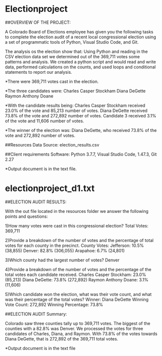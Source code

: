 # Electionproject
##OVERVIEW OF THE PROJECT:

A Colorado Board of Elections employee has given you the following tasks to complete the election audit of a recent local congressional election using a set of programmatic tools of Python, Visual Studio Code, and Git.

The analysis os the election show that:
Using Python and reading in the CSV election data set we determined out of the 369,711 votes some patterns and analysis.
We created a python script and would read and write data, performed calculations on the counts, and used loops and conditional statements to report our analysis.

*There were 369,711 votes cast in the election.

*The three candidates were:
Charles Casper Stockham
Diana DeGette
Raymon Anthony Doane

*With the candidate results being:
Charles Casper Stockham received 23.0% of the vote and 85,213 number of votes.
Diana DeGette received 73.8% of the vote and 272,892 number of votes.
Candidate 3 received 3.1% of the vote and 11,606 number of votes.

*The winner of the election was:
Diana DeGette, who received 73.8% of the vote and 272,892 number of votes.

##Resources
Data Source: election_results.csv

##Client requirements
Software: Python 3.7.7, Visual Studio Code, 1.47.3, Git 2.27

*Output document is in the text file.
# electionproject_d1.txt


##ELECTION AUDIT RESULTS:

With the out file located in the resources folder we answer the following points and questions:

1)How many votes were cast in this congressional election?
Total Votes: 369,711

2)Provide a breakdown of the number of votes and the percentage of total votes for each county in the precinct.
County Votes:
Jefferson: 10.5% (38,855)
Denver: 82.8% (306,055)
Arapahoe: 6.7% (24,801)

3)Which county had the largest number of votes?
Denver

4)Provide a breakdown of the number of votes and the percentage of the total votes each candidate received.
Charles Casper Stockham: 23.0% (85,213)
Diana DeGette: 73.8% (272,892)
Raymon Anthony Doane: 3.1% (11,606)

5)Which candidate won the election, what was their vote count, and what was their percentage of the total votes?
Winner: Diana DeGette
Winning Vote Count: 272,892
Winning Percentage: 73.8%


##ELECTION AUDIT Summary:

Colorado saw three counties tally up to 369,711 votes. The biggest of the counties with a 82.8% was Denver. We processed the votes for three candidates of Charles, Diana, and Raymon. With 73.8% of the votes towards Diana DeGette, that is 272,892 of the 369,711 total votes.

*Output document is in the text file
